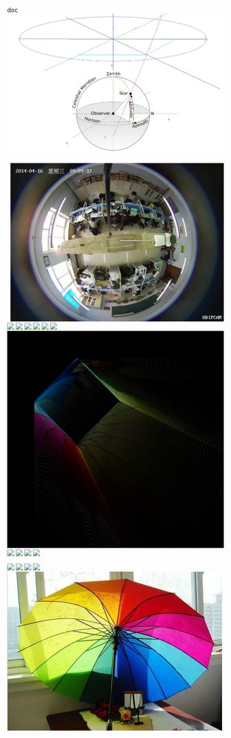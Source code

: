 

doc
<img src="study.png"  size="40%"/>
<img src="a.jpg"  size="40%"/>
<img src="dst (2).jpg"  size="40%"/>
<img src="dst (3).jpg"  size="40%"/>
<img src="dst (4).jpg"  size="40%"/>
<img src="dst (5).jpg"  size="40%"/>
<img src="dst (6).jpg"  size="40%"/>
<img src="dst (7).jpg"  size="40%"/>
<img src="dst.png"  size="40%"/>
<img src="method_0_distance_0.150000_f_0.500000_src_compare.png"  size="40%"/>
<img src="method_0_distance_0.150000_f_0.500000_undistored.png"  size="40%"/>
<img src="method_0_distance_1.150000_f_0.500000_src_compare.png"  size="40%"/>
<img src="method_0_distance_1.150000_f_0.500000_undistored.png"  size="40%"/>

<img src="method_0_distance_1.000000_f_0.500000_src_compare.png"  size="40%"/>
<img src="method_0_distance_1.000000_f_0.500000_undistored.png"  size="40%"/>


<img src="method_1_src_compare.png"  size="40%"/>
<img src="method_1_undistored.png"  size="40%"/>

<img src="3.jpg"  size="40%"/>
